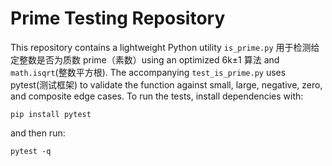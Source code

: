 # Prime Testing Repository

This repository contains a lightweight Python utility `is_prime.py` 用于检测给定整数是否为质数 prime（素数）using an optimized 6k±1 算法 and `math.isqrt`(整数平方根). The accompanying `test_is_prime.py` uses pytest(测试框架) to validate the function against small, large, negative, zero, and composite edge cases. To run the tests, install dependencies with:

```
pip install pytest
```

and then run:

```
pytest -q
``` 